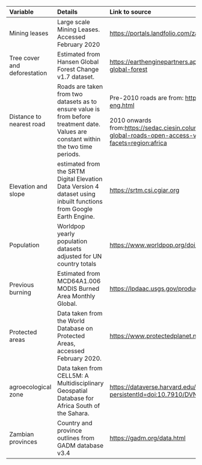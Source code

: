 | Variable        | Details                                               | Link to source      |
| :---            | :---                                                  |:---                 |
|Mining leases   |Large scale Mining Leases. Accessed February 2020     |https://portals.landfolio.com/zambia |     
|Tree cover and deforestation |Estimated from Hansen Global Forest Change v1.7 dataset.|https://earthenginepartners.appspot.com/science-2013-global-forest |
|Distance to nearest road |Roads are taken from two datasets as to ensure value is from before treatment date. Values are constant within the two time periods.| Pre-2010 roads are from: https://gis-lab.info/qa/vmap0-eng.html <br/>  <br/> 2010 onwards from:https://sedac.ciesin.columbia.edu/data/set/groads-global-roads-open-access-v1/maps?facets=region:africa |
|Elevation and slope | estimated from the SRTM Digital Elevation Data Version 4 dataset using inbuilt functions from Google Earth Engine. | https://srtm.csi.cgiar.org  |
|Population |Worldpop yearly population datasets adjusted for UN country totals | https://www.worldpop.org/doi/10.5258/SOTON/WP00675 |
|Previous burning |Estimated from MCD64A1.006 MODIS Burned Area Monthly Global.| https://lpdaac.usgs.gov/products/mcd64a1v006 |
|Protected areas |Data taken from the World Database on Protected Areas, accessed February 2020. | https://www.protectedplanet.net/en |
|agroecological zone |Data taken from CELL5M: A Multidisciplinary Geospatial Database for Africa South of the Sahara. | https://dataverse.harvard.edu/dataset.xhtml?persistentId=doi:10.7910/DVN/G4TBLF |
|Zambian provinces |Country and province outlines from GADM database v3.4 | https://gadm.org/data.html | 


